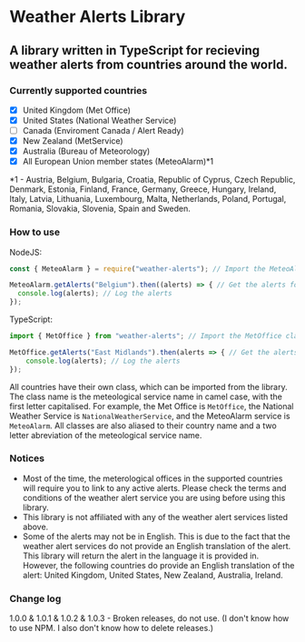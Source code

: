 # Weather Alerts Library

## A library written in TypeScript for recieving weather alerts from countries around the world.

### Currently supported countries

- [x] United Kingdom (Met Office)
- [x] United States (National Weather Service)
- [ ] Canada (Enviroment Canada / Alert Ready)
- [x] New Zealand (MetService)
- [x] Australia (Bureau of Meteorology)
- [x] All European Union member states (MeteoAlarm)*1

*1 - Austria, Belgium, Bulgaria, Croatia, Republic of Cyprus, Czech Republic, Denmark, Estonia, Finland, France, Germany, Greece, Hungary, Ireland, Italy, Latvia, Lithuania, Luxembourg, Malta, Netherlands, Poland, Portugal, Romania, Slovakia, Slovenia, Spain and Sweden.

### How to use

NodeJS:

```javascript
const { MeteoAlarm } = require("weather-alerts"); // Import the MeteoAlarm class

MeteoAlarm.getAlerts("Belgium").then((alerts) => { // Get the alerts for Belgium
  console.log(alerts); // Log the alerts
});
```

TypeScript:

```typescript
import { MetOffice } from "weather-alerts"; // Import the MetOffice class

MetOffice.getAlerts("East Midlands").then(alerts => { // Get the alerts for the East Midlands of the UK
    console.log(alerts); // Log the alerts
});
```

All countries have their own class, which can be imported from the library. The class name is the meteological service name in camel case, with the first letter capitalised. For example, the Met Office is `MetOffice`, the National Weather Service is `NationalWeatherService`, and the MeteoAlarm service is `MeteoAlarm`. All classes are also aliased to their country name and a two letter abreviation of the meteological service name.

### Notices

- Most of the time, the meterological offices in the supported countries will require you to link to any active alerts. Please check the terms and conditions of the weather alert service you are using before using this library.
- This library is not affiliated with any of the weather alert services listed above.
- Some of the alerts may not be in English. This is due to the fact that the weather alert services do not provide an English translation of the alert. This library will return the alert in the language it is provided in. However, the following countries do provide an English translation of the alert: United Kingdom, United States, New Zealand, Australia, Ireland.

### Change log

1.0.0 & 1.0.1 & 1.0.2 & 1.0.3 - Broken releases, do not use. (I don't know how to use NPM. I also don't know how to delete releases.)